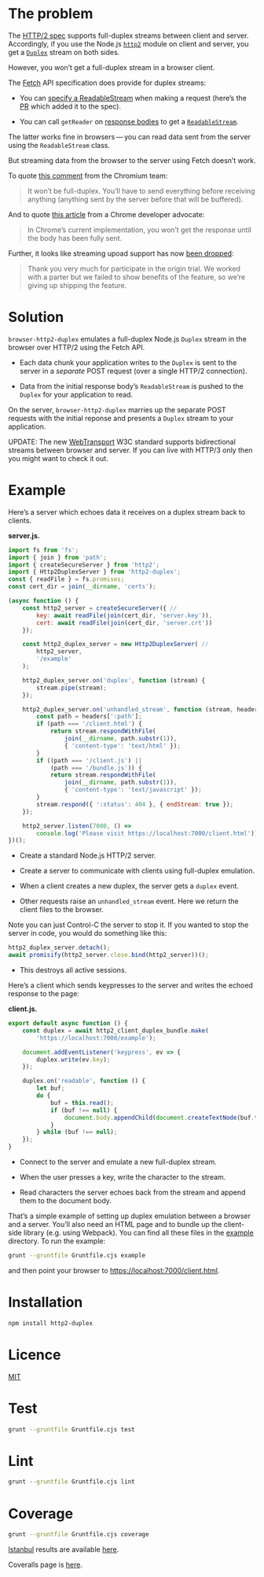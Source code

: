 # The problem

The [HTTP/2 spec](https://httpwg.org/specs/rfc7540.html) supports
full-duplex streams between client and server. Accordingly, if you use
the Node.js
[`http2`](https://nodejs.org/dist/latest-v10.x/docs/api/http2.html)
module on client and server, you get a
[`Duplex`](https://nodejs.org/dist/latest-v10.x/docs/api/stream.html#stream_class_stream_duplex)
stream on both sides.

However, you won’t get a full-duplex stream in a browser client.

The [Fetch](https://fetch.spec.whatwg.org/) API specification does
provide for duplex streams:

  - You can [specify a
    ReadableStream](https://fetch.spec.whatwg.org/#body-mixin) when
    making a request (here’s the
    [PR](https://github.com/whatwg/fetch/pull/425) which added it to the
    spec).

  - You can call `getReader` on [response
    bodies](https://fetch.spec.whatwg.org/#concept-body) to get a
    [`ReadableStream`](https://streams.spec.whatwg.org/#rs-class).

The latter works fine in browsers — you can read data sent from the
server using the `ReadableStream` class.

But streaming data from the browser to the server using Fetch doesn’t
work.

To quote [this
comment](https://bugs.chromium.org/p/chromium/issues/detail?id=688906#c40)
from the Chromium team:

> It won’t be full-duplex. You’ll have to send everything before
> receiving anything (anything sent by the server before that will be
> buffered).

And to quote [this article](https://web.dev/fetch-upload-streaming/)
from a Chrome developer advocate:

> In Chrome’s current implementation, you won’t get the response until
> the body has been fully sent.

Further, it looks like streaming upoad support has now [been
dropped](https://bugs.chromium.org/p/chromium/issues/detail?id=688906#c57):

> Thank you very much for participate in the origin trial. We worked
> with a parter but we failed to show benefits of the feature, so we’re
> giving up shipping the feature.

# Solution

`browser-http2-duplex` emulates a full-duplex Node.js `Duplex` stream in
the browser over HTTP/2 using the Fetch API.

  - Each data chunk your application writes to the `Duplex` is sent to
    the server in a *separate* POST request (over a single HTTP/2
    connection).

  - Data from the initial response body’s `ReadableStream` is pushed to
    the `Duplex` for your application to read.

On the server, `browser-http2-duplex` marries up the separate POST
requests with the initial reponse and presents a `Duplex` stream to your
application.

UPDATE: The new [WebTransport](https://www.w3.org/TR/webtransport/) W3C
standard supports bidirectional streams between browser and server. If
you can live with HTTP/3 only then you might want to check it out.

# Example

Here’s a server which echoes data it receives on a duplex stream back to
clients.

**server.js.**

``` javascript
import fs from 'fs';
import { join } from 'path';
import { createSecureServer } from 'http2';
import { Http2DuplexServer } from 'http2-duplex';
const { readFile } = fs.promises;
const cert_dir = join(__dirname, 'certs');

(async function () {
    const http2_server = createSecureServer({ // 
        key: await readFile(join(cert_dir, 'server.key')),
        cert: await readFile(join(cert_dir, 'server.crt'))
    });

    const http2_duplex_server = new Http2DuplexServer( // 
        http2_server,
        '/example'
    );

    http2_duplex_server.on('duplex', function (stream) { 
        stream.pipe(stream);
    });

    http2_duplex_server.on('unhandled_stream', function (stream, headers) { 
        const path = headers[':path'];
        if (path === '/client.html') {
            return stream.respondWithFile(
                join(__dirname, path.substr(1)),
                { 'content-type': 'text/html' });
        }
        if ((path === '/client.js') ||
            (path === '/bundle.js')) {
            return stream.respondWithFile(
                join(__dirname, path.substr(1)),
                { 'content-type': 'text/javascript' });
        }
        stream.respond({ ':status': 404 }, { endStream: true });
    });

    http2_server.listen(7000, () =>
        console.log('Please visit https://localhost:7000/client.html'));
})();
```

  - Create a standard Node.js HTTP/2 server.

  - Create a server to communicate with clients using full-duplex
    emulation.

  - When a client creates a new duplex, the server gets a `duplex`
    event.

  - Other requests raise an `unhandled_stream` event. Here we return the
    client files to the browser.

Note you can just Control-C the server to stop it. If you wanted to stop
the server in code, you would do something like this:

``` javascript
http2_duplex_server.detach(); 
await promisify(http2_server.close.bind(http2_server))();
```

  - This destroys all active sessions.

Here’s a client which sends keypresses to the server and writes the
echoed response to the page:

**client.js.**

``` javascript
export default async function () {
    const duplex = await http2_client_duplex_bundle.make( 
        'https://localhost:7000/example');

    document.addEventListener('keypress', ev => { 
        duplex.write(ev.key);
    });

    duplex.on('readable', function () { 
        let buf;
        do {
            buf = this.read();
            if (buf !== null) {
                document.body.appendChild(document.createTextNode(buf.toString()));
            }
        } while (buf !== null);
    });
}
```

  - Connect to the server and emulate a new full-duplex stream.

  - When the user presses a key, write the character to the stream.

  - Read characters the server echoes back from the stream and append
    them to the document body.

That’s a simple example of setting up duplex emulation between a browser
and a server. You’ll also need an HTML page and to bundle up the
client-side library (e.g. using Webpack). You can find all these files
in the [example](example) directory. To run the example:

``` bash
grunt --gruntfile Gruntfile.cjs example
```

and then point your browser to <https://localhost:7000/client.html>.

# Installation

``` bash
npm install http2-duplex
```

# Licence

[MIT](LICENCE)

# Test

``` bash
grunt --gruntfile Gruntfile.cjs test
```

# Lint

``` bash
grunt --gruntfile Gruntfile.cjs lint
```

# Coverage

``` bash
grunt --gruntfile Gruntfile.cjs coverage
```

[Istanbul](https://istanbul.js.org/) results are available
[here](http://rawgit.davedoesdev.com/davedoesdev/browser-http2-duplex/master/coverage/lcov-report/index.html).

Coveralls page is
[here](https://coveralls.io/r/davedoesdev/browser-http2-duplex).
